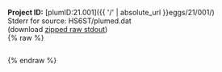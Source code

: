 **Project ID:** [plumID:21.001]({{ '/' | absolute_url }}eggs/21/001/)  
Stderr for source:  HS6ST/plumed.dat   
(download [zipped raw stdout](plumed.dat.plumed_master.stdout.txt.zip))  
{% raw %}
<pre>
</pre>
{% endraw %}
